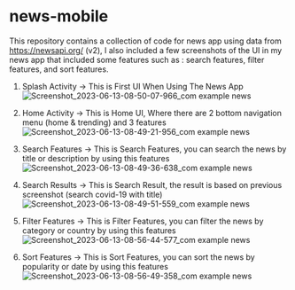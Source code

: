 # news-mobile
This repository contains a collection of code for news app using data from https://newsapi.org/ (v2), I also included a few screenshots of
the UI in my news app that included some features such as : search features, filter features, and sort features.

1. Splash Activity -> This is First UI When Using The News App
![Screenshot_2023-06-13-08-50-07-966_com example news](https://github.com/andryann007/news-mobile/assets/103846142/e6510ad2-6dc9-4568-bd46-4fec43511f2d)



2. Home Activity -> This is Home UI, Where there are 2 bottom navigation menu (home & trending) and 3 features
![Screenshot_2023-06-13-08-49-21-956_com example news](https://github.com/andryann007/news-mobile/assets/103846142/000de704-b0a7-4f81-bc8d-d098492f1129)



3. Search Features -> This is Search Features, you can search the news by title or description by using this features
![Screenshot_2023-06-13-08-49-36-638_com example news](https://github.com/andryann007/news-mobile/assets/103846142/bf7ed1ab-029e-4e5c-8c7b-771ec51af3c6)



4. Search Results -> This is Search Result, the result is based on previous screenshot (search covid-19 with title)
![Screenshot_2023-06-13-08-49-51-559_com example news](https://github.com/andryann007/news-mobile/assets/103846142/e700fa66-27f3-41bc-a693-e84557756d06)



5. Filter Features -> This is Filter Features, you can filter the news by category or country by using this features
![Screenshot_2023-06-13-08-56-44-577_com example news](https://github.com/andryann007/news-mobile/assets/103846142/8e1787fa-11e6-4899-b0da-bee0ef292936)



6. Sort Features -> This is Sort Features, you can sort the news by popularity or date by using this features
![Screenshot_2023-06-13-08-56-49-358_com example news](https://github.com/andryann007/news-mobile/assets/103846142/908efb9a-9773-462a-831a-173138c75925)
